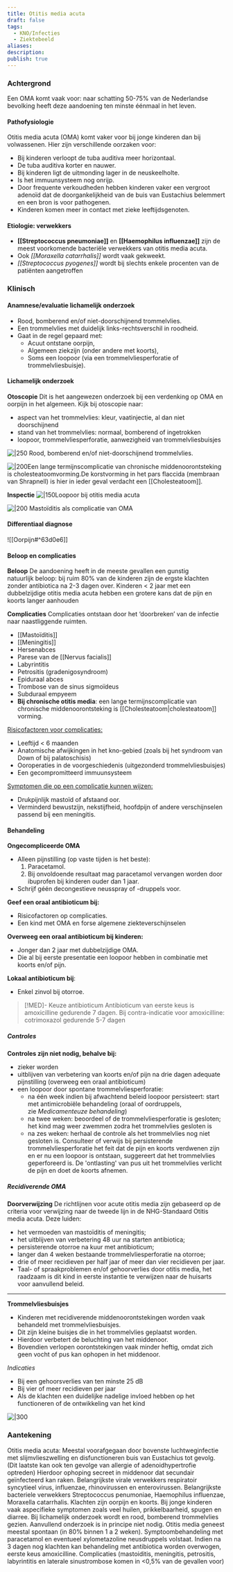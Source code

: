 ```yaml
---
title: Otitis media acuta
draft: false
tags:
  - KNO/Infecties
  - Ziektebeeld
aliases: 
description: 
publish: true
---
```


### Achtergrond
Een OMA komt vaak voor: naar schatting 50-75% van de Nederlandse bevolking heeft deze aandoening ten minste éénmaal in het leven.
#### Pathofysiologie

Otitis media acuta (OMA) komt vaker voor bij jonge kinderen dan bij volwassenen. 
Hier zijn verschillende oorzaken voor:

- Bij kinderen verloopt de tuba auditiva meer horizontaal.
- De tuba auditiva korter en nauwer.
- Bij kinderen ligt de uitmonding lager in de neuskeelholte.
- Is het immuunsysteem nog onrijp.
- Door frequente verkoudheden hebben kinderen vaker een vergroot adenoïd dat de doorgankelijkheid van de buis van Eustachius belemmert en een bron is voor pathogenen.
- Kinderen komen meer in contact met zieke leeftijdsgenoten.

#### Etiologie: verwekkers

- **[[Streptococcus pneumoniae]]** en **[[Haemophilus influenzae]]** zijn de meest voorkomende bacteriële verwekkers van otitis media acuta. 
- Ook _[[Moraxella catarrhalis]]_ wordt vaak gekweekt. 
- _[[Streptococcus pyogenes]]_ wordt bij slechts enkele procenten van de patiënten aangetroffen

### Klinisch

#### Anamnese/evaluatie lichamelijk onderzoek

- Rood, bomberend en/of niet-doorschijnend trommelvlies. 
- Een trommelvlies met duidelijk links-rechtsverschil in roodheid.
- Gaat in de regel gepaard met: 
	- Acuut ontstane oorpijn, 
	- Algemeen ziekzijn (onder andere met koorts),
	- Soms een loopoor (via een trommelvliesperforatie of trommelvliesbuisje). 



#### Lichamelijk onderzoek

**Otoscopie**
Dit is het aangewezen onderzoek bij een verdenking op OMA en oorpijn in het algemeen.
Kijk bij otoscopie naar:

-   aspect van het trommelvlies: kleur, vaatinjectie, al dan niet doorschijnend
-   stand van het trommelvlies: normaal, bomberend of ingetrokken
-   loopoor, trommelvliesperforatie, aanwezigheid van trommelvliesbuisjes

![|250](https://i.imgur.com/Iw4rafk.png)
 Rood, bomberend en/of niet-doorschijnend trommelvlies. 


![|200](https://i.imgur.com/aa5UJ9E.png)Een lange termijnscomplicatie van chronische middenoorontsteking is cholesteatoomvorming.De korstvorming in het pars flaccida (membraan van Shrapnell) is hier in ieder geval verdacht een [[Cholesteatoom]].


**Inspectie**
![|150](https://i.imgur.com/cW9jNlK.png)Loopoor bij otitis media acuta

![|200](https://i.imgur.com/NBrYQlG.png)
Mastoïditis als complicatie van OMA

#### Differentiaal diagnose

![[Oorpijn#^63d0e6]]

#### Beloop en complicaties

**Beloop**
De aandoening heeft in de meeste gevallen een gunstig natuurlijk beloop: bij ruim 80% van de kinderen zijn de ergste klachten zonder antibiotica na 2-3 dagen over. Kinderen < 2 jaar met een dubbelzijdige otitis media acuta hebben een grotere kans dat de pijn en koorts langer aanhouden

**Complicaties**
Complicaties ontstaan door het ‘doorbreken’ van de infectie naar naastliggende ruimten. 
- [[Mastoïditis]] 
- [[Meningitis]]
- Hersenabces
- Parese van de [[Nervus facialis]]
- Labyrintitis
- Petrositis (gradenigosyndroom)
- Epiduraal abces
- Trombose van de sinus sigmoïdeus
- Subduraal empyeem
- **Bij chronische otitis media**: een lange termijnscomplicatie van chronische middenoorontsteking is [[Cholesteatoom|cholesteatoom]] vorming.

<u>Risicofactoren voor complicaties:</u>

- Leeftijd < 6 maanden
- Anatomische afwijkingen in het kno-gebied (zoals bij het syndroom van Down of bij palatoschisis)
- Ooroperaties in de voorgeschiedenis (uitgezonderd trommelvliesbuisjes)
- Een gecompromitteerd immuunsysteem

<u>Symptomen die op een complicatie kunnen wijzen:</u>
-   Drukpijnlijk mastoïd of afstaand oor.
-   Verminderd bewustzijn, nekstijfheid, hoofdpijn of andere verschijnselen passend bij een meningitis.

#### Behandeling

**Ongecompliceerde OMA**
- Alleen pijnstilling (op vaste tijden is het beste):
	1. Paracetamol.
	2. Bij onvoldoende resultaat mag paracetamol vervangen worden door ibuprofen bij kinderen ouder dan 1 jaar.
- Schrijf géén decongestieve neusspray of -druppels voor.

**Geef een oraal antibioticum bij:**
- Risicofactoren op complicaties.
- Een kind met OMA en forse algemene ziekteverschijnselen

**Overweeg een oraal antibioticum bij kinderen:**
-   Jonger dan 2 jaar met dubbelzijdige OMA.
-   Die al bij eerste presentatie een loopoor hebben in combinatie met koorts en/of pijn.

**Lokaal antibioticum bij**:
- Enkel zinvol bij otorroe.

>[!MED]- Keuze antibioticum
> Antibioticum van eerste keus is amoxicilline gedurende 7 dagen. 
> Bij contra-indicatie voor amoxicilline: cotrimoxazol gedurende 5-7 dagen







##### Controles
**Controles zijn niet nodig, behalve bij:**
-   zieker worden
-   uitblijven van verbetering van koorts en/of pijn na drie dagen adequate pijnstilling (overweeg een oraal antibioticum)
-   een loopoor door spontane trommelvliesperforatie:
    -   na één week indien bij afwachtend beleid loopoor persisteert: start met antimicrobiële behandeling (oraal of oordruppels, zie _Medicamenteuze behandeling_)
    -   na twee weken: beoordeel of de trommelvliesperforatie is gesloten; het kind mag weer zwemmen zodra het trommelvlies gesloten is
    -   na zes weken: herhaal de controle als het trommelvlies nog niet gesloten is. Consulteer of verwijs bij persisterende trommelvliesperforatie het feit dat de pijn en koorts verdwenen zijn en er nu een loopoor is ontstaan, suggereert dat het trommelvlies geperforeerd is. De 'ontlasting' van pus uit het trommelvlies verlicht de pijn en doet de koorts afnemen.
##### Recidiverende OMA

**Doorverwijzing**
De richtlijnen voor acute otitis media zijn gebaseerd op de criteria voor verwijzing naar de tweede lijn in de NHG-Standaard Otitis media acuta. Deze luiden:

-   het vermoeden van mastoïditis of meningitis;
-   het uitblijven van verbetering 48 uur na starten antibiotica;
-   persisterende otorroe na kuur met antibioticum;
-   langer dan 4 weken bestaande trommelvliesperforatie na otorroe;
-   drie of meer recidieven per half jaar of meer dan vier recidieven per jaar.
- Taal- of spraakproblemen en/of gehoorverlies door otitis media, het raadzaam is dit kind in eerste instantie te verwijzen naar de huisarts voor aanvullend beleid.

---

**Trommelvliesbuisjes**
- Kinderen met recidiverende middenoorontstekingen worden vaak behandeld met trommelvliesbuisjes. 
- Dit zijn kleine buisjes die in het trommelvlies geplaatst worden. 
- Hierdoor verbetert de beluchting van het middenoor. 
- Bovendien verlopen oorontstekingen vaak minder heftig, omdat zich geen vocht of pus kan ophopen in het middenoor.


*Indicaties*
- Bij een gehoorsverlies van ten minste 25 dB
- Bij vier of meer recidieven per jaar
- Als de klachten een duidelijke nadelige invloed hebben op het functioneren of de ontwikkeling van het kind

![|300](https://i.imgur.com/z52ZJbZ.png)



### Aantekening
Otitis media acuta: Meestal voorafgegaan door bovenste luchtweginfectie met slijmvlieszwelling en disfunctioneren buis van Eustachius tot gevolg. (Dit laatste kan ook ten gevolge van allergie of adenoidhypertrofie optreden) Hierdoor ophoping secreet in middenoor dat secundair geïnfecteerd kan raken. Belangrijkste virale verwekkers respiratoir syncytieel virus, influenzae, rhinovirussen en enterovirussen. Belangrijkste bacteriele verwekkers Streptococcus penumoniae, Haemophilus influenzae, Moraxella catarrhalis. Klachten zijn oorpijn en koorts. Bij jonge kinderen vaak aspecifieke symptomen zoals veel huilen, prikkelbaarheid, spugen en diarree. Bij lichamelijk onderzoek wordt en rood, bomberend trommelvlies gezien. Aanvullend onderzoek is in principe niet nodig. Otitis media geneest meestal spontaan (in 80% binnen 1 a 2 weken). Symptoombehandeling met paracetamol en eventueel xylometazoline neusdruppels volstaat. Indien na 3 dagen nog klachten kan behandeling met antibiotica worden overwogen, eerste keus amoxicilline. Complicaties (mastoiditis, meningitis, petrositis, labyrintitis en laterale sinustrombose komen in <0,5% van de gevallen voor)